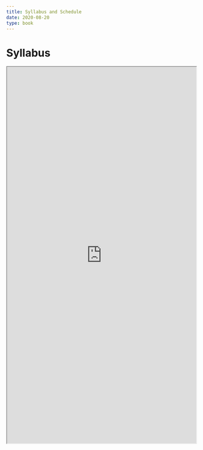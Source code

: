 ```yaml
---
title: Syllabus and Schedule
date: 2020-08-20
type: book
---
```


# Syllabus

<iframe src="https://docs.google.com/viewer?url=https://hamedyaghoobian.github.io/content/courses/fall21/cs355/files/Yaghoobian_Computer_Networks_F21.pdf.pdf&embedded=true" width="100%" height="1000px"></iframe>

